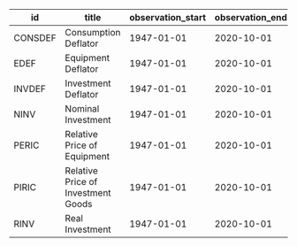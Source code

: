 | id      | title                              | observation_start   | observation_end   |
|---------|------------------------------------|---------------------|-------------------|
| CONSDEF | Consumption Deflator               | 1947-01-01          | 2020-10-01        |
| EDEF    | Equipment Deflator                 | 1947-01-01          | 2020-10-01        |
| INVDEF  | Investment Deflator                | 1947-01-01          | 2020-10-01        |
| NINV    | Nominal Investment                 | 1947-01-01          | 2020-10-01        |
| PERIC   | Relative Price of Equipment        | 1947-01-01          | 2020-10-01        |
| PIRIC   | Relative Price of Investment Goods | 1947-01-01          | 2020-10-01        |
| RINV    | Real Investment                    | 1947-01-01          | 2020-10-01        |